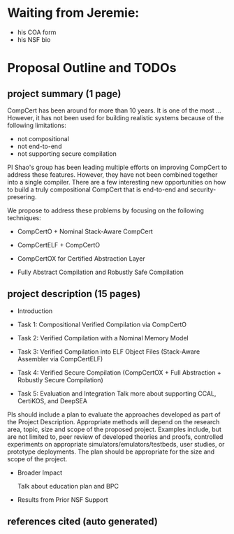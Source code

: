 # Waiting from Jeremie:

- his COA form
- his NSF bio

# Proposal Outline and TODOs

## project summary (1 page)

CompCert has been around for more than 10 years. It is one of the
most ... However, it has not been used for building realistic systems
because of the following limitations:

- not compositional 
- not end-to-end
- not supporting secure compilation

PI Shao's group has been leading multiple efforts on
improving CompCert to address these features. However, they have
not been combined together into a single compiler.
There are a few interesting new opportunities on how to build
a truly compositional CompCert that is end-to-end and security-presering.
  
We propose to address these problems by focusing on the following
techniques:

- CompCertO + Nominal Stack-Aware CompCert

- CompCertELF + CompCertO

- CompCertOX for Certified Abstraction Layer

- Fully Abstract Compilation and Robustly Safe Compilation

## project description (15 pages)

- Introduction

- Task 1: Compositional Verified Compilation via CompCertO

- Task 2: Verified Compilation with a Nominal Memory Model 

- Task 3: Verified Compilation into ELF Object Files
          (Stack-Aware Assembler via CompCertELF)

- Task 4: Verified Secure Compilation 
    (CompCertOX + Full Abstraction + Robustly Secure Compilation)

- Task 5: Evaluation and Integration
    Talk more about supporting CCAL, CertiKOS, and DeepSEA

PIs should include a plan to evaluate the approaches developed as part
of the Project Description. Appropriate methods will depend on the
research area, topic, size and scope of the proposed project. Examples
include, but are not limited to, peer review of developed theories and
proofs, controlled experiments on appropriate
simulators/emulators/testbeds, user studies, or prototype
deployments. The plan should be appropriate for the size and scope of
the project.

- Broader Impact

  Talk about education plan and BPC 

- Results from Prior NSF Support

## references cited (auto generated)

